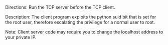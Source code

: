 Directions: Run the TCP server before the TCP client. 

Description:
The client program exploits the python suid bit that is set for the root user, therefore escalating the privilege for a normal user to root.


Note: Client server code may require you to change the localhost address to your private IP.
